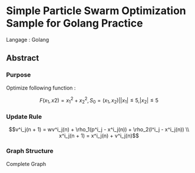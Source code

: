 # Simple Particle Swarm Optimization Sample for Golang Practice

Langage : Golang

## Abstract

### Purpose

Optimize following function :
```math
F(x_1,x2) = {x_1}^2 + {x_2}^2, S_0 = {(x_1, x_2)| |x_1| \le 5, |x_2| \le 5}
```
### Update Rule

```math
v^i_j(n + 1) = wv^i_j(n) + \rho_1(p^i_j - x^i_j(n)) + \rho_2(l^i_j - x^i_j(n)) \\
x^i_j(n + 1) = x^i_j(n) + v^i_j(n)
```

### Graph Structure

Complete Graph

